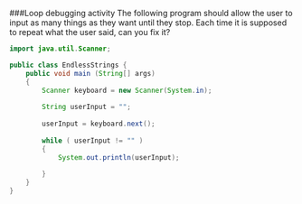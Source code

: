 <!--djw:done-->
###Loop debugging activity
The following program should allow the user to input as many things as they want until they stop. Each time it is supposed to repeat what the user said, can you fix it?

```java
import java.util.Scanner;

public class EndlessStrings {
    public void main (String[] args)
    {
        Scanner keyboard = new Scanner(System.in);
        
        String userInput = "";
        
        userInput = keyboard.next();
        
        while ( userInput != "" )
        {
            System.out.println(userInput);
            
        }
    }
}
```